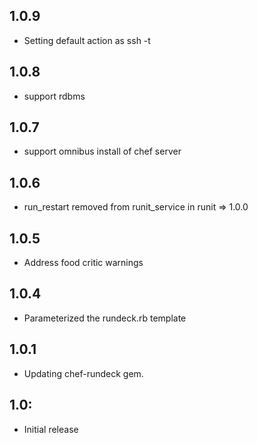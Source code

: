 ## 1.0.9
* Setting default action as ssh -t

## 1.0.8
* support rdbms

## 1.0.7
* support omnibus install of chef server

## 1.0.6
* run_restart removed from runit_service in runit => 1.0.0

## 1.0.5
* Address food critic warnings

## 1.0.4
*  Parameterized the rundeck.rb template

## 1.0.1
*  Updating chef-rundeck gem.

## 1.0:

* Initial release
